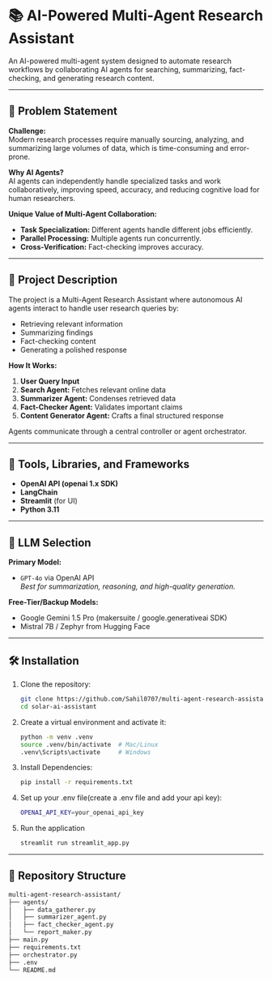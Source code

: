 # 📚 AI-Powered Multi-Agent Research Assistant  

An AI-powered multi-agent system designed to automate research workflows by collaborating AI agents for searching, summarizing, fact-checking, and generating research content.

---

## 📌 Problem Statement  

**Challenge:**  
Modern research processes require manually sourcing, analyzing, and summarizing large volumes of data, which is time-consuming and error-prone.

**Why AI Agents?**  
AI agents can independently handle specialized tasks and work collaboratively, improving speed, accuracy, and reducing cognitive load for human researchers.

**Unique Value of Multi-Agent Collaboration:**  
- **Task Specialization:** Different agents handle different jobs efficiently.  
- **Parallel Processing:** Multiple agents run concurrently.  
- **Cross-Verification:** Fact-checking improves accuracy.

---

## 📌 Project Description  

The project is a Multi-Agent Research Assistant where autonomous AI agents interact to handle user research queries by:

- Retrieving relevant information  
- Summarizing findings  
- Fact-checking content  
- Generating a polished response  

**How It Works:**  
1. **User Query Input**  
2. **Search Agent:** Fetches relevant online data  
3. **Summarizer Agent:** Condenses retrieved data  
4. **Fact-Checker Agent:** Validates important claims  
5. **Content Generator Agent:** Crafts a final structured response  

Agents communicate through a central controller or agent orchestrator.

---

## 📌 Tools, Libraries, and Frameworks  

- **OpenAI API (openai 1.x SDK)**  
- **LangChain**  
- **Streamlit** (for UI)
- **Python 3.11**  

---

## 📌 LLM Selection  

**Primary Model:**  
- `GPT-4o` via OpenAI API  
  _Best for summarization, reasoning, and high-quality generation._

**Free-Tier/Backup Models:**  
- Google Gemini 1.5 Pro (makersuite / google.generativeai SDK)  
- Mistral 7B / Zephyr from Hugging Face  

---

## 🛠 Installation

1. Clone the repository:
   ```sh
   git clone https://github.com/Sahil0707/multi-agent-research-assistant.git
   cd solar-ai-assistant
2. Create a virtual environment and activate it:
   ```sh
   python -m venv .venv
   source .venv/bin/activate  # Mac/Linux
   .venv\Scripts\activate     # Windows
3. Install Dependencies:
   ```sh
   pip install -r requirements.txt
4. Set up your .env file(create a .env file and add your api key):
   ```sh
   OPENAI_API_KEY=your_openai_api_key
5. Run the application
   ```sh
   streamlit run streamlit_app.py

---

## 📌 Repository Structure  

```bash
multi-agent-research-assistant/
├── agents/
│   ├── data_gatherer.py
│   ├── summarizer_agent.py
│   ├── fact_checker_agent.py
│   └── report_maker.py
├── main.py
├── requirements.txt
├── orchestrator.py
├── .env
└── README.md
